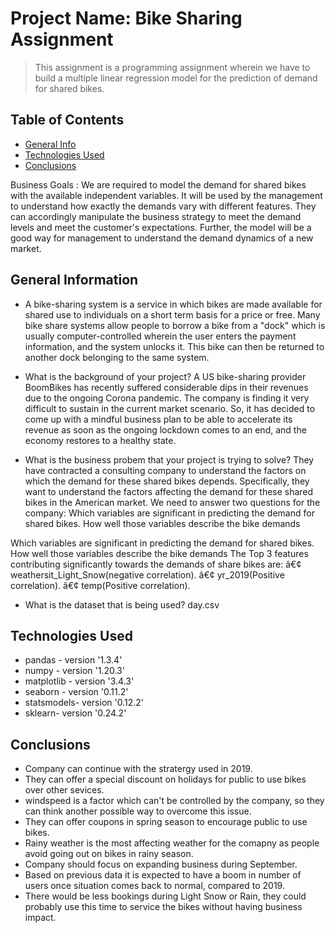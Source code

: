 # Project Name: Bike Sharing Assignment
> This assignment is a programming assignment wherein we have to build a multiple linear regression model for the prediction of demand for shared bikes.

## Table of Contents
* [General Info](#general-information)
* [Technologies Used](#technologies-used)
* [Conclusions](#conclusions)

Business Goals :
We are required to model the demand for shared bikes with the available independent variables. It will be used by the management to understand how exactly the demands vary with different features. They can accordingly manipulate the business strategy to meet the demand levels and meet the customer's expectations. Further, the model will be a good way for management to understand the demand dynamics of a new market.



## General Information
- A bike-sharing system is a service in which bikes are made available for shared use to individuals on a short term basis for a price or free. Many bike share systems allow people to borrow a bike from a "dock" which is usually computer-controlled wherein the user enters the payment information, and the system unlocks it. This bike can then be returned to another dock belonging to the same system.

- What is the background of your project?
A US bike-sharing provider BoomBikes has recently suffered considerable dips in their revenues due to the ongoing Corona pandemic. The company is finding it very difficult to sustain in the current market scenario. So, it has decided to come up with a mindful business plan to be able to accelerate its revenue as soon as the ongoing lockdown comes to an end, and the economy restores to a healthy state. 

- What is the business probem that your project is trying to solve?
They have contracted a consulting company to understand the factors on which the demand for these shared bikes depends. Specifically, they want to understand the factors affecting the demand for these shared bikes in the American market.
We need to answer two questions for the company:
Which variables are significant in predicting the demand for shared bikes.
How well those variables describe the bike demands

Which variables are significant in predicting the demand for shared bikes.
How well those variables describe the bike demands
The Top 3 features contributing significantly towards the demands of share bikes are:
â€¢ weathersit_Light_Snow(negative correlation).
â€¢ yr_2019(Positive correlation).
â€¢ temp(Positive correlation).

- What is the dataset that is being used?
day.csv


## Technologies Used
- pandas - version '1.3.4'
- numpy - version '1.20.3'
- matplotlib - version '3.4.3'
- seaborn - version '0.11.2'
- statsmodels- version '0.12.2'
- sklearn- version '0.24.2'



## Conclusions
- Company can continue with the stratergy used in 2019.
- They can offer a special discount on holidays for public to use bikes over other sevices.
- windspeed is a factor which can't be controlled by the company, so they can think another possible way to overcome this issue.
- They can offer coupons in spring season to encourage public to use bikes.
- Rainy weather is the most affecting weather for the comapny as people avoid going out on bikes in rainy season.
- Company should focus on expanding business during September.
- Based on previous data it is expected to have a boom in number of users once situation comes back to normal, compared to   2019.
- There would be less bookings during Light Snow or Rain, they could probably use this time to service the bikes without having business impact.



